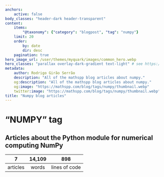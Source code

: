 ```yaml
---
anchors:
    active: false
body_classes: "header-dark header-transparent"
content:
    items:
        "@taxonomy": {"category": "blogpost", "tag": "numpy"}
    limit: 20
    order:
        by: date
        dir: desc
    pagination: true
hero_image_url: /user/themes/myquark/images/common_hero.webp
hero_classes: "parallax overlay-dark-gradient text-light" # see https://demo.getgrav.org/blog-skeleton/blog/hero-classes
metadata:
    author: Rodrigo Girão Serrão
    description: "All of the mathspp blog articles about numpy."
    og:description: "All of the mathspp blog articles about numpy."
    og:image: "https://mathspp.com/blog/tags/numpy/thumbnail.webp"
    twitter:image: "https://mathspp.com/blog/tags/numpy/thumbnail.webp"
title: "Numpy blog articles"
---
```


# “NUMPY” tag


## Articles about the Python module for numerical computing NumPy



<table class="stats-table">
    <thead>
        <tr>
            <th style="text-align: center;">7</th>
            <th style="text-align: center;">14,109</th>
            <th style="text-align: center;">898</th>
        </tr>
    </thead>
    <tbody>
        <tr>
            <td style="text-align: center;">articles</td>
            <td style="text-align: center;">words</td>
            <td style="text-align: center;">lines of code</td>
        </tr>
    </tbody>
</table>